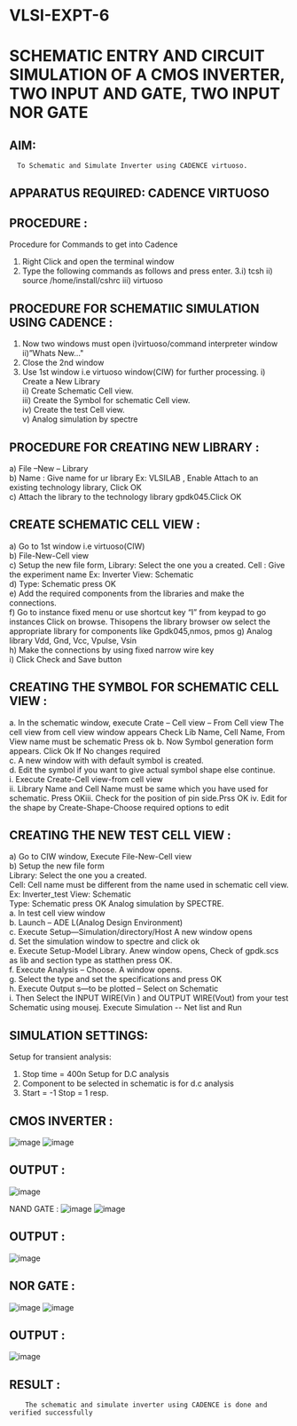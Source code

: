 # VLSI-EXPT-6
# SCHEMATIC ENTRY AND CIRCUIT SIMULATION OF A CMOS INVERTER, TWO INPUT AND GATE, TWO INPUT NOR GATE 
## AIM: 
      To Schematic and Simulate Inverter using CADENCE virtuoso.
## APPARATUS REQUIRED: CADENCE VIRTUOSO
## PROCEDURE :
Procedure for Commands to get into Cadence
1.	Right Click and open the terminal window
2.	Type the following commands as follows and press enter.
3.i) tcsh
ii) source /home/install/cshrc
iii) virtuoso
## PROCEDURE FOR SCHEMATIIC SIMULATION USING CADENCE :
1.	Now two windows must open i)virtuoso/command interpreter window ii)”Whats New…"
2.	Close the 2nd window
3.	Use 1st window i.e virtuoso window(CIW) for further processing.
i) Create a New Library<br> ii) Create Schematic Cell view.<br>
iii) Create the Symbol for schematic Cell view.<br> iv) Create the test Cell view.<br>
v) Analog simulation by spectre<br>
## PROCEDURE FOR CREATING NEW LIBRARY :
a)	File –New – Library<br>
b)	Name : Give name for ur library Ex: VLSILAB , Enable Attach to an existing technology library, Click
OK<br>
c)	Attach the library to the technology library gpdk045.Click OK<br>
## CREATE SCHEMATIC CELL VIEW : 
a)	Go to 1st window i.e virtuoso(CIW)<br>
b)	File-New-Cell view<br>
c)	Setup the new file form, Library: Select the one you a created. Cell : Give the experiment name Ex:
Inverter View: Schematic<br>
d)	Type: Schematic press OK<br>
e)	Add the required components from the libraries and make the connections.<br>
f)	Go to instance fixed menu or use shortcut key “I” from keypad to go instances Click on browse. Thisopens the library browser ow select the appropriate library for components like Gpdk045,nmos, pmos g) Analog library Vdd, Gnd, Vcc, Vpulse, Vsin<br>
h)	Make the connections by using fixed narrow wire key<br>
i)	Click Check and Save button<br>
## CREATING THE SYMBOL FOR SCHEMATIC CELL VIEW :
a. In the schematic window, execute Crate – Cell view – From Cell view The cell view from cell view window appears Check Lib Name, Cell Name, From View name must be schematic Press ok b. Now Symbol generation form appears. Click Ok If No changes required<br>
c.	A new window with with default symbol is created.<br>
d.	Edit the symbol if you want to give actual symbol shape else continue.<br>
i.	Execute Create-Cell view-from cell view<br>
ii.	Library Name and Cell Name must be same which you have used for schematic. Press OKiii. Check for the position of pin side.Prss OK iv. Edit for the shape by Create-Shape-Choose required options to edit<br>
## CREATING THE NEW TEST CELL VIEW :
a)	Go to CIW window, Execute File-New-Cell view<br>
b)	Setup the new file form<br>
Library: Select the one you a created.<br>
Cell: Cell name must be different from the name used in schematic cell view.<br> Ex: Inverter_test
View: Schematic<br>
Type: Schematic press OK Analog simulation by SPECTRE.<br> a. In test cell view window<br>
b.	Launch – ADE L(Analog Design Environment)<br>
c.	Execute Setup—Simulation/directory/Host A new window opens<br>
d.	Set the simulation window to spectre and click ok<br>
e.	Execute Setup-Model Library. Anew window opens, Check of gpdk.scs as lib and section type as statthen press OK.<br>
f.	Execute Analysis – Choose. A window opens.<br>
g.	Select the type and set the specifications and press OK<br>
h.	Execute Output s—to be plotted – Select on Schematic<br>
i.	Then Select the INPUT WIRE(Vin ) and OUTPUT WIRE(Vout) from your test Schematic using mousej. Execute Simulation -- Net list and Run<br>
## SIMULATION SETTINGS:
Setup for transient analysis:<br>
1.	Stop time = 400n Setup for D.C analysis<br>
2.	Component to be selected in schematic is for d.c analysis<br>
3.	Start = -1 Stop = 1 resp.<br>

## CMOS INVERTER :
![image](https://github.com/JAYASHREEER/VLSI-EXPT-6/assets/166278992/037f6e39-424c-4f16-9229-3916112ec014)
![image](https://github.com/JAYASHREEER/VLSI-EXPT-6/assets/166278992/d1d49fbf-41c9-4ce0-876b-19301ce01fb8)
## OUTPUT :
![image](https://github.com/JAYASHREEER/VLSI-EXPT-6/assets/166278992/8c1fd898-b842-4e50-8352-fb4edbdc96bf)

NAND GATE :
![image](https://github.com/JAYASHREEER/VLSI-EXPT-6/assets/166278992/0e74e6cd-8e2b-427a-be5b-446ec4595f54)
![image](https://github.com/JAYASHREEER/VLSI-EXPT-6/assets/166278992/6613fa3c-0c9e-4571-afe9-7f2f81019f63)
## OUTPUT :
![image](https://github.com/JAYASHREEER/VLSI-EXPT-6/assets/166278992/b392d2cc-c4d7-4c09-a186-5f4a44f29355)

## NOR GATE :
![image](https://github.com/JAYASHREEER/VLSI-EXPT-6/assets/166278992/ab00f9f3-682c-4d1f-9306-2b5be07bbb1d)
![image](https://github.com/JAYASHREEER/VLSI-EXPT-6/assets/166278992/5254aaa8-09ef-42b2-ac13-3611b07d0b84)
## OUTPUT :
![image](https://github.com/JAYASHREEER/VLSI-EXPT-6/assets/166278992/d34235a4-ae36-480e-bc55-c1ed9f8a0738)

## RESULT :
        The schematic and simulate inverter using CADENCE is done and verified successfully








